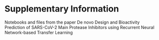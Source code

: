# Supplementary Information
 Notebooks and files from the paper De novo Design and Bioactivity Prediction of SARS-CoV-2 Main Protease Inhibitors using Recurrent Neural Network-based Transfer Learning
